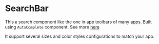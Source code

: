 # SearchBar
This a search component like the one in app toolbars of many apps. Built using `AutoComplete` component. 
See more [here](https://material-ui.com/api/autocomplete/)

It support several sizes and color styles configurations to match your app.

<!-- STORY -->


### 
<!-- SOURCE -->  

<!-- PROPS -->
